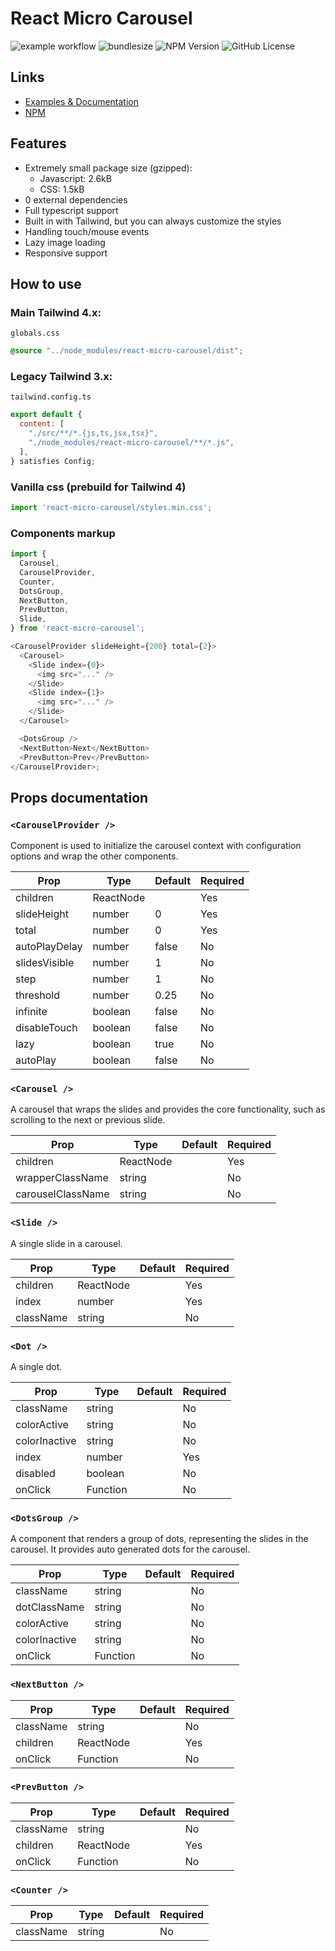 # React Micro Carousel

![example workflow](https://github.com/pstachula-dev/react-micro-carousel/actions/workflows/main.yml/badge.svg)
![bundlesize](https://badgen.net/bundlephobia/minzip/react-micro-carousel)
![NPM Version](https://img.shields.io/npm/v/react-micro-carousel)
![GitHub License](https://img.shields.io/github/license/pstachula-dev/react-micro-carousel)

## Links

- [Examples & Documentation](https://simple-headless-carousel.onrender.com/)
- [NPM](https://www.npmjs.com/package/react-micro-carousel)

## Features

- Extremely small package size (gzipped):
  - Javascript: 2.6kB
  - CSS: 1.5kB
- 0 external dependencies
- Full typescript support
- Built in with Tailwind, but you can always customize the styles
- Handling touch/mouse events
- Lazy image loading
- Responsive support

## How to use

### Main Tailwind 4.x:

`globals.css`

```css
@source "../node_modules/react-micro-carousel/dist";
```

### Legacy Tailwind 3.x:

`tailwind.config.ts`

```js
export default {
  content: [
    "./src/**/*.{js,ts,jsx,tsx}",
    "./node_modules/react-micro-carousel/**/*.js",
  ],
} satisfies Config;
```

### Vanilla css (prebuild for Tailwind 4)

```js
import 'react-micro-carousel/styles.min.css';
```

### Components markup

```js
import {
  Carousel,
  CarouselProvider,
  Counter,
  DotsGroup,
  NextButton,
  PrevButton,
  Slide,
} from 'react-micro-carousel';

<CarouselProvider slideHeight={200} total={2}>
  <Carousel>
    <Slide index={0}>
      <img src="..." />
    </Slide>
    <Slide index={1}>
      <img src="..." />
    </Slide>
  </Carousel>

  <DotsGroup />
  <NextButton>Next</NextButton>
  <PrevButton>Prev</PrevButton>
</CarouselProvider>;
```

## Props documentation

### `<CarouselProvider />`

Component is used to initialize the carousel context with configuration options and wrap the other components.

| Prop          | Type      | Default | Required |
| ------------- | --------- | ------- | -------- |
| children      | ReactNode |         | Yes      |
| slideHeight   | number    | 0       | Yes      |
| total         | number    | 0       | Yes      |
| autoPlayDelay | number    | false   | No       |
| slidesVisible | number    | 1       | No       |
| step          | number    | 1       | No       |
| threshold     | number    | 0.25    | No       |
| infinite      | boolean   | false   | No       |
| disableTouch  | boolean   | false   | No       |
| lazy          | boolean   | true    | No       |
| autoPlay      | boolean   | false   | No       |

### `<Carousel />`

A carousel that wraps the slides and provides the core functionality, such as scrolling to the next or previous slide.

| Prop              | Type      | Default | Required |
| ----------------- | --------- | ------- | -------- |
| children          | ReactNode |         | Yes      |
| wrapperClassName  | string    |         | No       |
| carouselClassName | string    |         | No       |

### `<Slide />`

A single slide in a carousel.

| Prop      | Type      | Default | Required |
| --------- | --------- | ------- | -------- |
| children  | ReactNode |         | Yes      |
| index     | number    |         | Yes      |
| className | string    |         | No       |

### `<Dot />`

A single dot.

| Prop          | Type     | Default | Required |
| ------------- | -------- | ------- | -------- |
| className     | string   |         | No       |
| colorActive   | string   |         | No       |
| colorInactive | string   |         | No       |
| index         | number   |         | Yes      |
| disabled      | boolean  |         | No       |
| onClick       | Function |         | No       |

### `<DotsGroup />`

A component that renders a group of dots, representing the slides in the carousel.
It provides auto generated dots for the carousel.

| Prop          | Type     | Default | Required |
| ------------- | -------- | ------- | -------- |
| className     | string   |         | No       |
| dotClassName  | string   |         | No       |
| colorActive   | string   |         | No       |
| colorInactive | string   |         | No       |
| onClick       | Function |         | No       |

### `<NextButton />`

| Prop      | Type      | Default | Required |
| --------- | --------- | ------- | -------- |
| className | string    |         | No       |
| children  | ReactNode |         | Yes      |
| onClick   | Function  |         | No       |

### `<PrevButton />`

| Prop      | Type      | Default | Required |
| --------- | --------- | ------- | -------- |
| className | string    |         | No       |
| children  | ReactNode |         | Yes      |
| onClick   | Function  |         | No       |

### `<Counter />`

| Prop      | Type   | Default | Required |
| --------- | ------ | ------- | -------- |
| className | string |         | No       |
